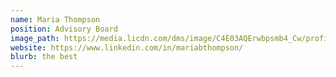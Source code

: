 ```yaml
---
name: Maria Thompson
position: Advisory Board
image_path: https://media.licdn.com/dms/image/C4E03AQErwbpsmb4_Cw/profile-displayphoto-shrink_800_800/0?e=1542844800&v=beta&t=uOrMbdpuNLJXTE009R-J3zi1usLzE8UCQP3xZFpYbZQ
website: https://www.linkedin.com/in/mariabthompson/
blurb: the best
---
```

